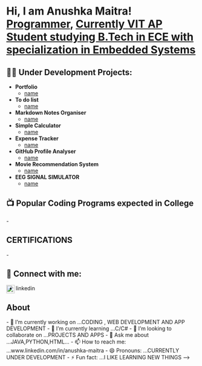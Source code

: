 <h1>Hi, I am Anushka Maitra! <br/><a href="https://github.com/Anushka01m">Programmer</a>, <a href="https://www.linkedin.com/in/joshmadakor/">Currently VIT AP Student studying B.Tech in ECE with specialization in Embedded Systems</a></h1>

<h2>👨‍💻 Under Development Projects:</h2>

- <b>Portfolio </b>
  - [name](link)
- <b> To do list </b>
  - [name](link)
- <b> Markdown Notes Organiser </b>
  - [name](link)
- <b>Simple Calculator</b>
  - [name](link)
- <b>Expense Tracker </b>
  - [name](link)
- <b> GitHub Profile Analyser </b>
  - [name](link)
- <b> Movie Recommendation System </b>
  - [name](link)
- <b>EEG SIGNAL SIMULATOR </b>
  - [name](link)
 


<h2>📺 Popular Coding Programs expected in College</h2>
-


<h2> CERTIFICATIONS</h2>
-
<h2> 🤳 Connect with me:</h2>

[<img align="left" alt="Anushka Maitra | LinkedIn" width="22px" src="https://cdn.jsdelivr.net/npm/simple-icons@v3/icons/linkedin.svg" />][linkedin]

[linkedin]: https://www.linkedin.com/in/anushka-maitra
- linkedin
<h2>About</h2>
- 🔭 I’m currently working on ...CODING , WEB DEVELOPMENT AND APP DEVELOPMENT
- 🌱 I’m currently learning ...C/C#
- 👯 I’m looking to collaborate on ...PROJECTS AND APPS
- 💬 Ask me about ...JAVA,PYTHON,HTML...
- 📫 How to reach me: ...www.linkedin.com/in/anushka-maitra
- 😄 Pronouns: ...CURRENTLY UNDER DEVELOPMENT
- ⚡ Fun fact: ...I LIKE LEARNING NEW THINGS
-->
